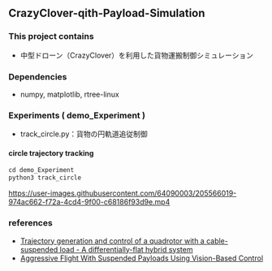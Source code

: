 ## CrazyClover-qith-Payload-Simulation

### This project contains
- 中型ドローン（CrazyClover）を利用した貨物運搬制御シミュレーション

### Dependencies
- numpy, matplotlib, rtree-linux

### Experiments ( demo_Experiment )
- track_circle.py：貨物の円軌道追従制御

#### circle trajectory tracking
```python
cd demo_Experiment
python3 track_circle
```

https://user-images.githubusercontent.com/64090003/205566019-974ac662-f72a-4cd4-9f00-c68186f93d9e.mp4


### references 
- [Trajectory generation and control of a quadrotor with a cable-suspended load - A differentially-flat hybrid system](https://ieeexplore.ieee.org/document/6631275)
- [Aggressive Flight With Suspended Payloads Using Vision-Based Control](https://ieeexplore.ieee.org/document/8258883)
